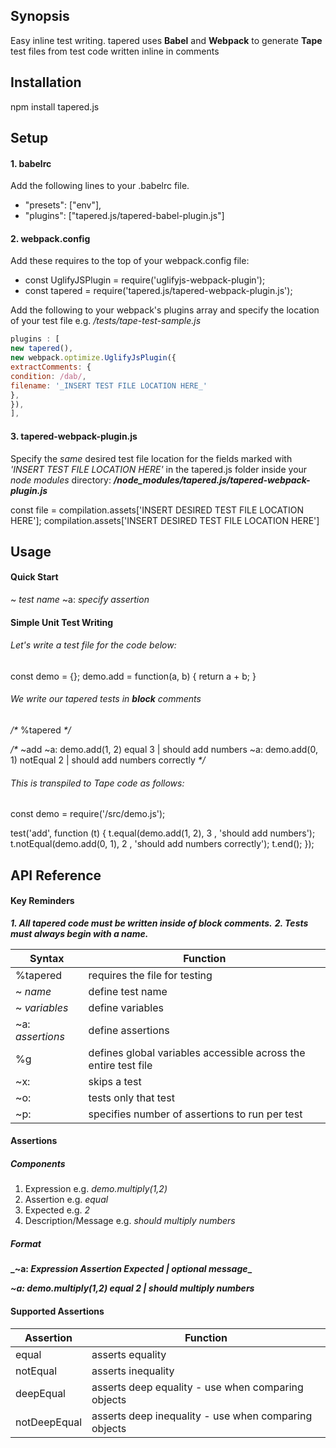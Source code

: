 ## Synopsis
Easy inline test writing.
tapered uses **Babel** and **Webpack** to generate **Tape** test files from test code written inline in comments

## Installation
npm install tapered.js

## Setup
#### 1. babelrc

Add the following lines to your .babelrc file.
* "presets": ["env"],
* "plugins": ["tapered.js/tapered-babel-plugin.js"]

#### 2. webpack.config
Add these requires to the top of your webpack.config file:
  * const UglifyJSPlugin = require('uglifyjs-webpack-plugin');
  * const tapered = require('tapered.js/tapered-webpack-plugin.js');

Add the following to your webpack's plugins array and specify the location of your test file e.g.  _/tests/tape-test-sample.js_
```javascript
plugins : [
new tapered(),
new webpack.optimize.UglifyJsPlugin({
extractComments: {
condition: /dab/,
filename: '_INSERT TEST FILE LOCATION HERE_'
},
}),
],
```
#### 3. tapered-webpack-plugin.js
Specify the _same_ desired test file location for the fields marked with _'INSERT TEST FILE LOCATION HERE'_ in the tapered.js folder inside your _node modules_ directory:  **_/node_modules/tapered.js/tapered-webpack-plugin.js_**

const file = compilation.assets['INSERT DESIRED TEST FILE LOCATION HERE'];
compilation.assets['INSERT DESIRED TEST FILE LOCATION HERE']

## Usage

#### Quick Start
~ _test name_
~a: _specify assertion_

#### Simple Unit Test Writing
###### Let's write a test file for the code below:
const demo = {};
demo.add = function(a, b) {
  return a + b;
}

###### We write our tapered tests in _**block**_ comments
_/*_ %tapered _*/_

_/*_
~add
~a: demo.add(1, 2) equal 3 | should add numbers
~a: demo.add(0, 1) notEqual 2 | should add numbers correctly
_*/_

###### This is transpiled to Tape code as follows:
const demo = require('/src/demo.js');

test('add', function (t) {
	t.equal(demo.add(1, 2),  3 , 'should add numbers');
	t.notEqual(demo.add(0, 1),  2 , 'should add numbers correctly');
	t.end();
});

## API Reference

#### Key Reminders
**_1. All tapered code must be written inside of _**block**_ comments._**
**_2. Tests must always begin with a name._**

Syntax | Function
------------ | -------------
%tapered | requires the file for testing
~ _name_ | define test name
~ _variables_ | define variables
~a: _assertions_ | define assertions
%g | defines global variables accessible across the entire test file
~x: | skips a test
~o: | tests only that test
~p: | specifies number of assertions to run per test

#### Assertions
##### Components
1. Expression e.g. _demo.multiply(1,2)_
2. Assertion e.g. _equal_
3. Expected e.g. _2_
4. Description/Message e.g. _should multiply numbers_

##### Format
**_~a: _Expression_ _Assertion_ _Expected_ _|_ _optional message__**

_**~a: demo.multiply(1,2) equal 2 | should multiply numbers**_

#### Supported Assertions

Assertion | Function
---------|-------
equal | asserts equality
notEqual | asserts inequality
deepEqual | asserts deep equality - use when comparing objects
notDeepEqual | asserts deep inequality - use when comparing objects
